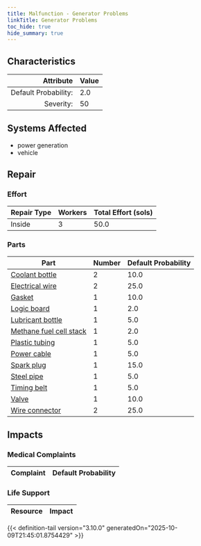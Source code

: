```yaml
---
title: Malfunction - Generator Problems
linkTitle: Generator Problems
toc_hide: true
hide_summary: true
---
```

<!-- This is generated by the MarsSim HelpGenertor, do not edit. -->

## Characteristics

| Attribute      | Value |
|--------:|:------|
|Default Probability:|2.0|
|Severity:|50|

## Systems Affected 
- power generation
- vehicle

## Repair

### Effort
|Repair Type|Workers|Total Effort (sols)|
|---|---|---|
|Inside|3|50.0|

### Parts
|Part|Number|Default Probability|
|---|---|---|
|[Coolant bottle](/docs/definitions/part/coolant-bottle)|2|10.0|
|[Electrical wire](/docs/definitions/part/electrical-wire)|2|25.0|
|[Gasket](/docs/definitions/part/gasket)|1|10.0|
|[Logic board](/docs/definitions/part/logic-board)|1|2.0|
|[Lubricant bottle](/docs/definitions/part/lubricant-bottle)|1|5.0|
|[Methane fuel cell stack](/docs/definitions/part/methane-fuel-cell-stack)|1|2.0|
|[Plastic tubing](/docs/definitions/part/plastic-tubing)|1|5.0|
|[Power cable](/docs/definitions/part/power-cable)|1|5.0|
|[Spark plug](/docs/definitions/part/spark-plug)|1|15.0|
|[Steel pipe](/docs/definitions/part/steel-pipe)|1|5.0|
|[Timing belt](/docs/definitions/part/timing-belt)|1|5.0|
|[Valve](/docs/definitions/part/valve)|1|10.0|
|[Wire connector](/docs/definitions/part/wire-connector)|2|25.0|

## Impacts

### Medical Complaints
|Complaint|Default Probability|
|---|---|

### Life Support
|Resource|Impact|
|---|---|


{{< definition-tail version="3.10.0" generatedOn="2025-10-09T21:45:01.8754429" >}}

